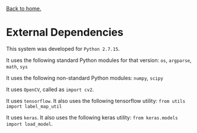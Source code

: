 [Back to home.](../README.md)

# External Dependencies

This system was developed for `Python 2.7.15`.

It uses the following standard Python modules for that version:
`os`, `argparse`, `math`, `sys`

It uses the following non-standard Python modules:
`numpy`, `scipy`

It uses `OpenCV`, called as `import cv2`.

It uses `tensorflow`.  It also uses the following tensorflow utility:
`from utils import label_map_util`

It uses `keras`.  It also uses the following keras utility:
`from keras.models import load_model`.




